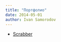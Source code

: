 ```yaml
---
title: "Портфолио"
date: 2014-05-01
author: Ivan Samorodov
---
```


- [Scrabber](http://scrabber.net/)
